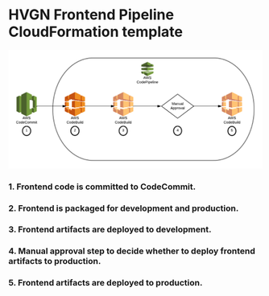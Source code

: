# **HVGN Frontend Pipeline CloudFormation template**

![Pipeline Diagram][Pipeline]

### 1. Frontend code is committed to CodeCommit.
### 2. Frontend is packaged for development and production.
### 3. Frontend artifacts are deployed to development.
### 4. Manual approval step to decide whether to deploy frontend artifacts to production.
### 5. Frontend artifacts are deployed to production.


[Pipeline]: https://github.com/badgerduke/hvgn-frontend-pipeline/blob/master/hvgn-frontend-pipeline.png
